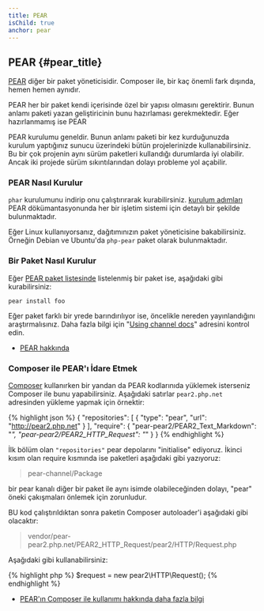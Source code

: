 ```yaml
---
title: PEAR
isChild: true
anchor: pear
---
```


## PEAR {#pear_title}

[PEAR][1] diğer bir paket yöneticisidir. Composer ile, bir kaç önemli fark dışında, hemen hemen aynıdır.

PEAR her bir paket kendi içerisinde özel bir yapısı olmasını gerektirir. Bunun anlamı paketi yazan
geliştiricinin bunu hazırlaması gerekmektedir. Eğer hazırlanmamış ise PEAR

PEAR kurulumu geneldir. Bunun anlamı paketi bir kez kurduğunuzda kurulum yaptığınız sunucu üzerindeki
bütün projelerinizde kullanabilirsiniz. Bu bir çok projenin aynı sürüm paketleri kullandığı durumlarda iyi
olabilir. Ancak iki projede sürüm sıkıntılarından dolayı probleme yol açabilir.

### PEAR Nasıl Kurulur

`phar` kurulumunu indirip onu çalıştırırarak kurabilirsiniz. [kurulum adımları][2] PEAR dökümantasyonunda
her bir işletim sistemi için detaylı bir şekilde bulunmaktadır.

Eğer Linux kullanıyorsanız, dağıtımınızın paket yöneticisine bakabilirsiniz. Örneğin Debian ve Ubuntu'da
``php-pear`` paket olarak bulunmaktadır.

### Bir Paket Nasıl Kurulur

Eğer [PEAR paket listesinde][3] listelenmiş bir paket ise, aşağıdaki gibi kurabilirsiniz:

    pear install foo

Eğer paket farklı bir yrede barındırılıyor ise, öncelikle nereden yayınlandığını araştırmalısınız. Daha fazla
bilgi için "[Using channel docs][4]" adresini kontrol edin.

* [PEAR hakkında][1]

### Composer ile PEAR'ı İdare Etmek

[Composer][5] kullanırken bir yandan da PEAR kodlarınıda yüklemek isterseniz Composer ile bunu yapabilirsiniz. Aşağıdaki satırlar `pear2.php.net` adresinden yükleme yapmak için örnektir:

{% highlight json %}
{
    "repositories": [
        {
            "type": "pear",
            "url": "http://pear2.php.net"
        }
    ],
    "require": {
        "pear-pear2/PEAR2_Text_Markdown": "*",
        "pear-pear2/PEAR2_HTTP_Request": "*"
    }
}
{% endhighlight %}

İlk bölüm olan `"repositories"` pear depolarını "initialise" ediyoruz. İkinci kısım olan require kısmında ise paketleri aşağıdaki gibi yazıyoruz:

> pear-channel/Package

bir pear kanalı diğer bir paket ile aynı isimde olabileceğinden dolayı, "pear" öneki çakışmaları önlemek için zorunludur.

BU kod çalıştırıldıktan sonra paketin Composer autoloader'i aşağıdaki gibi olacaktır:

> vendor/pear-pear2.php.net/PEAR2_HTTP_Request/pear2/HTTP/Request.php

Aşağıdaki gibi kullanabilirsiniz:

{% highlight php %}
$request = new pear2\HTTP\Request();
{% endhighlight %}

* [PEAR'ın Composer ile kullanımı hakkında daha fazla bilgi][6]



[1]: http://pear.php.net/
[2]: http://pear.php.net/manual/tr/installation.getting.php
[3]: http://pear.php.net/packages.php
[4]: http://pear.php.net/manual/tr/guide.users.commandline.channels.php
[5]: /#composer_and_packagist
[6]: http://getcomposer.org/doc/05-repositories.md#pear
